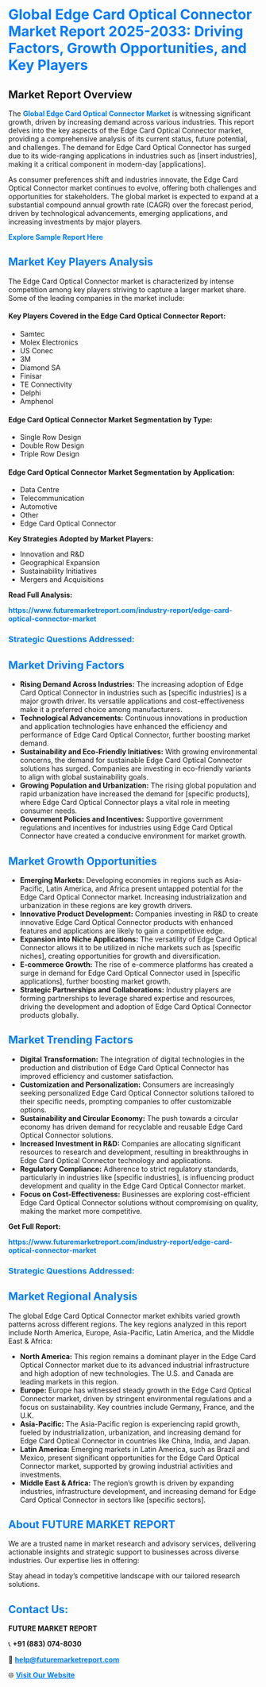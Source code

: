 <h1 style="color: #007BFF;">Global Edge Card Optical Connector Market Report 2025-2033: Driving Factors, Growth Opportunities, and Key Players</h1>

<section id="overview">
<h2>Market Report Overview</h2>
<p>The <a href="https://www.futuremarketreport.com/industry-report/edge-card-optical-connector-market" style="color: #007BFF; text-decoration: none;"><strong>Global Edge Card Optical Connector Market</strong></a> is witnessing significant growth, driven by increasing demand across various industries. This report delves into the key aspects of the Edge Card Optical Connector market, providing a comprehensive analysis of its current status, future potential, and challenges. The demand for Edge Card Optical Connector has surged due to its wide-ranging applications in industries such as [insert industries], making it a critical component in modern-day [applications].</p>
<p>As consumer preferences shift and industries innovate, the Edge Card Optical Connector market continues to evolve, offering both challenges and opportunities for stakeholders. The global market is expected to expand at a substantial compound annual growth rate (CAGR) over the forecast period, driven by technological advancements, emerging applications, and increasing investments by major players.</p>
</section>

<section id="overview">
<p><a href="https://www.futuremarketreport.com/request-sample/reportId=112194" style="color: #007BFF; text-decoration: none;"><strong>Explore Sample Report Here</strong></a></p>
</section>

<section id="key-players">
<h2 style="color: #007BFF;">Market Key Players Analysis</h2>
<p>The Edge Card Optical Connector market is characterized by intense competition among key players striving to capture a larger market share. Some of the leading companies in the market include:</p>
<h4>Key Players Covered in the Edge Card Optical Connector Report:</h4>
<ul><li>Samtec</li><li>Molex Electronics</li><li>US Conec</li><li>3M</li><li>Diamond SA</li><li>Finisar</li><li>TE Connectivity</li><li>Delphi</li><li>Amphenol</li></ul>
<h4>Edge Card Optical Connector Market Segmentation by Type:</h4>
<ul><li>Single Row Design</li><li>Double Row Design</li><li>Triple Row Design</li></ul>

<h4>Edge Card Optical Connector Market Segmentation by Application:</h4>
<ul><li>Data Centre</li><li>Telecommunication</li><li>Automotive</li><li>Other</li><li>Edge Card Optical Connector</li></ul>
<p><strong>Key Strategies Adopted by Market Players:</strong></p>
<ul>
<li>Innovation and R&D</li>
<li>Geographical Expansion</li>
<li>Sustainability Initiatives</li>
<li>Mergers and Acquisitions</li>
</ul>
</section>

<section>
<p><strong>Read Full Analysis: </strong></p><a href="https://www.futuremarketreport.com/industry-report/edge-card-optical-connector-market" style="color: #007BFF; text-decoration: none;"><strong>https://www.futuremarketreport.com/industry-report/edge-card-optical-connector-market</strong></a>
<h3 style="color: #007BFF;">Strategic Questions Addressed:</h3>
</section>

<section id="driving-factors">
<h2 style="color: #007BFF;">Market Driving Factors</h2>
<ul>
<li><strong>Rising Demand Across Industries:</strong> The increasing adoption of Edge Card Optical Connector in industries such as [specific industries] is a major growth driver. Its versatile applications and cost-effectiveness make it a preferred choice among manufacturers.</li>
<li><strong>Technological Advancements:</strong> Continuous innovations in production and application technologies have enhanced the efficiency and performance of Edge Card Optical Connector, further boosting market demand.</li>
<li><strong>Sustainability and Eco-Friendly Initiatives:</strong> With growing environmental concerns, the demand for sustainable Edge Card Optical Connector solutions has surged. Companies are investing in eco-friendly variants to align with global sustainability goals.</li>
<li><strong>Growing Population and Urbanization:</strong> The rising global population and rapid urbanization have increased the demand for [specific products], where Edge Card Optical Connector plays a vital role in meeting consumer needs.</li>
<li><strong>Government Policies and Incentives:</strong> Supportive government regulations and incentives for industries using Edge Card Optical Connector have created a conducive environment for market growth.</li>
</ul>
</section>

<section id="growth-opportunities">
<h2 style="color: #007BFF;">Market Growth Opportunities</h2>
<ul>
<li><strong>Emerging Markets:</strong> Developing economies in regions such as Asia-Pacific, Latin America, and Africa present untapped potential for the Edge Card Optical Connector market. Increasing industrialization and urbanization in these regions are key growth drivers.</li>
<li><strong>Innovative Product Development:</strong> Companies investing in R&D to create innovative Edge Card Optical Connector products with enhanced features and applications are likely to gain a competitive edge.</li>
<li><strong>Expansion into Niche Applications:</strong> The versatility of Edge Card Optical Connector allows it to be utilized in niche markets such as [specific niches], creating opportunities for growth and diversification.</li>
<li><strong>E-commerce Growth:</strong> The rise of e-commerce platforms has created a surge in demand for Edge Card Optical Connector used in [specific applications], further boosting market growth.</li>
<li><strong>Strategic Partnerships and Collaborations:</strong> Industry players are forming partnerships to leverage shared expertise and resources, driving the development and adoption of Edge Card Optical Connector products globally.</li>
</ul>
</section>

<section id="trending-factors">
<h2 style="color: #007BFF;">Market Trending Factors</h2>
<ul>
<li><strong>Digital Transformation:</strong> The integration of digital technologies in the production and distribution of Edge Card Optical Connector has improved efficiency and customer satisfaction.</li>
<li><strong>Customization and Personalization:</strong> Consumers are increasingly seeking personalized Edge Card Optical Connector solutions tailored to their specific needs, prompting companies to offer customizable options.</li>
<li><strong>Sustainability and Circular Economy:</strong> The push towards a circular economy has driven demand for recyclable and reusable Edge Card Optical Connector solutions.</li>
<li><strong>Increased Investment in R&D:</strong> Companies are allocating significant resources to research and development, resulting in breakthroughs in Edge Card Optical Connector technology and applications.</li>
<li><strong>Regulatory Compliance:</strong> Adherence to strict regulatory standards, particularly in industries like [specific industries], is influencing product development and quality in the Edge Card Optical Connector market.</li>
<li><strong>Focus on Cost-Effectiveness:</strong> Businesses are exploring cost-efficient Edge Card Optical Connector solutions without compromising on quality, making the market more competitive.</li>
</ul>
</section>

<section>
<p><strong>Get Full Report: </strong></p><a href="https://www.futuremarketreport.com/industry-report/edge-card-optical-connector-market" style="color: #007BFF; text-decoration: none;"><strong>https://www.futuremarketreport.com/industry-report/edge-card-optical-connector-market</strong></a>
<h3 style="color: #007BFF;">Strategic Questions Addressed:</h3>
</section>


<section id="regional-analysis">
<h2 style="color: #007BFF;">Market Regional Analysis</h2>
<p>The global Edge Card Optical Connector market exhibits varied growth patterns across different regions. The key regions analyzed in this report include North America, Europe, Asia-Pacific, Latin America, and the Middle East & Africa:</p>
<ul>
<li><strong>North America:</strong> This region remains a dominant player in the Edge Card Optical Connector market due to its advanced industrial infrastructure and high adoption of new technologies. The U.S. and Canada are leading markets in this region.</li>
<li><strong>Europe:</strong> Europe has witnessed steady growth in the Edge Card Optical Connector market, driven by stringent environmental regulations and a focus on sustainability. Key countries include Germany, France, and the U.K.</li>
<li><strong>Asia-Pacific:</strong> The Asia-Pacific region is experiencing rapid growth, fueled by industrialization, urbanization, and increasing demand for Edge Card Optical Connector in countries like China, India, and Japan.</li>
<li><strong>Latin America:</strong> Emerging markets in Latin America, such as Brazil and Mexico, present significant opportunities for the Edge Card Optical Connector market, supported by growing industrial activities and investments.</li>
<li><strong>Middle East & Africa:</strong> The region’s growth is driven by expanding industries, infrastructure development, and increasing demand for Edge Card Optical Connector in sectors like [specific sectors].</li>
</ul>
</section>

<footer>
<h2 style="color: #007BFF;">About FUTURE MARKET REPORT</h2>
<p>We are a trusted name in market research and advisory services, delivering actionable insights and strategic support to businesses across diverse industries. Our expertise lies in offering:</p>

<p>Stay ahead in today’s competitive landscape with our tailored research solutions.</p>

<h2 style="color: #007BFF;">Contact Us:</h2>
<p><strong>FUTURE MARKET REPORT</strong></p>
<p>📞 <strong>+91 (883) 074-8030</strong></p>
<p>📧 <strong><a href="mailto:help@futuremarketreport.com" style="color: #007BFF;">help@futuremarketreport.com</a></strong></p>
<p>🌐 <strong><a href="https://www.futuremarketreport.com/" style="color: #007BFF;">Visit Our Website</a></strong></p>
</footer>